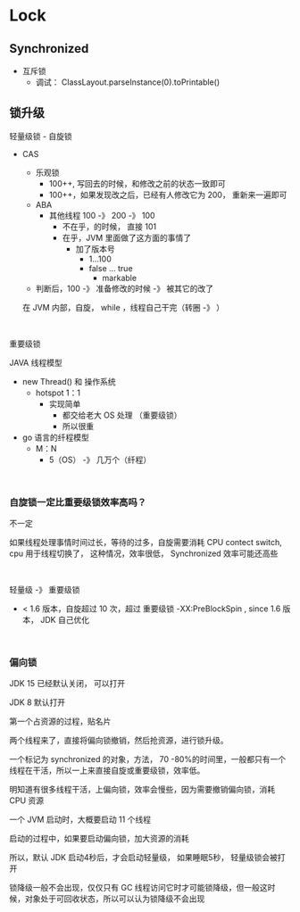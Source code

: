 # Lock

## Synchronized

- 互斥锁
  - 调试： ClassLayout.parseInstance(0).toPrintable()



## 锁升级

轻量级锁 - 自旋锁

- CAS

  - 乐观锁
    - 100++, 写回去的时候，和修改之前的状态一致即可
    - 100++，如果发现改之后，已经有人修改它为 200， 重新来一遍即可
  - ABA
    - 其他线程 100 -》 200 -》 100 
      - 不在乎，的时候， 直接 101
      - 在乎，JVM 里面做了这方面的事情了
        - 加了版本号
          - 1...100
          - false ... true
            - markable
  - 判断后，100 -》 准备修改的时候 -》 被其它的改了

  在 JVM 内部，自旋， while ，线程自己干完（转圈 -》 ）

&nbsp;

重要级锁

JAVA 线程模型

- new Thread() 和 操作系统
  - hotspot 1：1
    - 实现简单
      - 都交给老大 OS 处理 （重要级锁）
      - 所以很重
- go 语言的纤程模型
  - M：N
    - 5（OS） -》 几万个（纤程）

&nbsp;

### 自旋锁一定比重要级锁效率高吗？

不一定

如果线程处理事情时间过长，等待的过多，自旋需要消耗 CPU  contect switch, cpu 用于线程切换了， 这种情况，效率很低， Synchronized 效率可能还高些

&nbsp;

轻量级 -》 重要级锁

- < 1.6 版本，自旋超过 10 次，超过 重要级锁 -XX:PreBlockSpin , since 1.6 版本， JDK 自己优化



&nbsp;

### 偏向锁

JDK 15 已经默认关闭， 可以打开

JDK 8 默认打开

第一个占资源的过程，贴名片

两个线程来了，直接将偏向锁撤销，然后抢资源，进行锁升级。

一个标记为 synchronized 的对象，方法， 70 -80%的时间里，一般都只有一个线程在干活，所以一上来直接自旋或重要级锁，效率低。

明知道有很多线程干活，上偏向锁，效率会慢些，因为需要撤销偏向锁，消耗 CPU 资源

一个 JVM 启动时，大概要启动 11 个线程

启动的过程中，如果要启动偏向锁，加大资源的消耗

所以，默认 JDK 启动4秒后，才会启动轻量级， 如果睡眠5秒， 轻量级锁会被打开



锁降级一般不会出现，仅仅只有 GC 线程访问它时才可能锁降级，但一般这时候，对象处于可回收状态，所以可以认为锁降级不会出现



